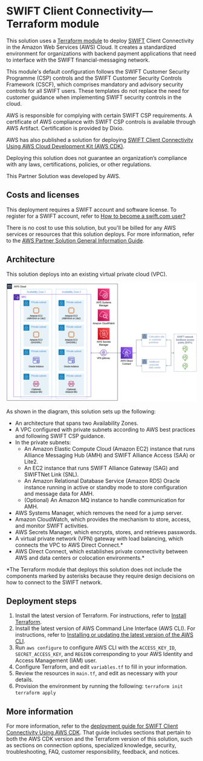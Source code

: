 # SWIFT Client Connectivity—Terraform module

This solution uses a [Terraform module](https://registry.terraform.io/modules/aws-ia/swift-digital-connectivity/aws/latest) to deploy [SWIFT](https://www.swift.com/) Client Connectivity in the Amazon Web Services (AWS) Cloud. It creates a standardized environment for organizations with backend payment applications that need to interface with the SWIFT financial-messaging network.

This module's default configuration follows the SWIFT Customer Security Programme (CSP) controls and the SWIFT Customer Security Controls Framework (CSCF), which comprises mandatory and advisory security controls for all SWIFT users. These templates do not replace the need for customer guidance when implementing SWIFT security controls in the cloud.

AWS is responsible for complying with certain SWIFT CSP requirements. A certificate of AWS compliance with SWIFT CSP controls is available through AWS Artifact. Certification is provided by Dixio.

AWS has also published a solution for deploying [SWIFT Client Connectivity Using AWS Cloud Development Kit (AWS CDK)](https://fwd.aws/4bpjr?).

Deploying this solution does not guarantee an organization’s compliance with any laws, certifications, policies, or other regulations.

This Partner Solution was developed by AWS. 

## Costs and licenses

This deployment requires a SWIFT account and software license. To register for a SWIFT account, refer to [How to become a swift.com user?](https://www.swift.com/myswift/how-to-become-a-swift_com-user_)

There is no cost to use this solution, but you'll be billed for any AWS services or resources that this solution deploys. For more information, refer to the [AWS Partner Solution General Information Guide](https://fwd.aws/rA69w?).

## Architecture

This solution deploys into an existing virtual private cloud (VPC).

![Architecture for SWIFT Client Connectivity on AWS, Terraform module](https://raw.githubusercontent.com/aws-ia/terraform-aws-swift-digital-connectivity/main/images/swift-connectivity-terraform-architecture-diagram.png)

As shown in the diagram, this solution sets up the following:

* An architecture that spans two Availability Zones.
* A VPC configured with private subnets according to AWS best practices and following SWIFT CSP guidance.
* In the private subnets:
    * An Amazon Elastic Compute Cloud (Amazon EC2) instance that runs Alliance Messaging Hub (AMH) and SWIFT Alliance Access (SAA) or Lite2.
    * An EC2 instance that runs SWIFT Alliance Gateway (SAG) and SWIFTNet Link (SNL).
    * An Amazon Relational Database Service (Amazon RDS) Oracle instance running in active or standby mode to store configuration and message data for AMH. 
    * (Optional) An Amazon MQ instance to handle communication for AMH. 
* AWS Systems Manager, which removes the need for a jump server.
* Amazon CloudWatch, which provides the mechanism to store, access, and monitor SWIFT activities.
* AWS Secrets Manager, which encrypts, stores, and retrieves passwords.
* A virtual private network (VPN) gateway with load balancing, which connects the VPC to AWS Direct Connect.*
* AWS Direct Connect, which establishes private connectivity between AWS and data centers or colocation environments.*

*The Terraform module that deploys this solution does not include the components marked by asterisks because they require design decisions on how to connect to the SWIFT network.

## Deployment steps

1.	Install the latest version of Terraform. For instructions, refer to [Install Terraform](https://learn.hashicorp.com/tutorials/terraform/install-cli).
1.	Install the latest version of AWS Command Line Interface (AWS CLI). For instructions, refer to [Installing or updating the latest version of the AWS CLI](https://docs.aws.amazon.com/cli/latest/userguide/getting-started-install.html).
1.	Run `aws configure` to configure AWS CLI with the `ACCESS_KEY_ID`, `SECRET_ACCESS_KEY`, and `REGION` corresponding to your AWS Identity and Access Management (IAM) user.
1.	Configure Terraform, and edit `variables.tf` to fill in your information.
1.	Review the resources in `main.tf`, and edit as necessary with your details.
1.	Provision the environment by running the following:
    `terraform init`
    `terraform apply`

## More information

For more information, refer to the [deployment guide for SWIFT Client Connectivity Using AWS CDK](https://fwd.aws/agK6R?). That guide includes sections that pertain to both the AWS CDK version and the Terraform version of this solution, such as sections on connection options, specialized knowledge, security, troubleshooting, FAQ, customer responsibility, feedback, and notices.